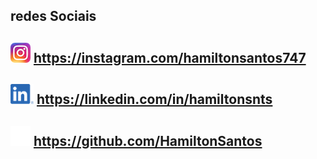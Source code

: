 ## redes Sociais

## ![insta](images/insta.png) <https://instagram.com/hamiltonsantos747>

## ![in](images/in.png) <https://linkedin.com/in/hamiltonsnts>

## ![github](images/github.png) <https://github.com/HamiltonSantos>
